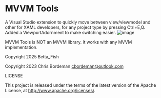 # MVVM Tools

A Visual Studio extension to quickly move between view/viewmodel and other for XAML developers, for any project type by pressing Ctrl+E,Q.
Added a ViewportAdornment to make switching easier.
![image](https://github.com/user-attachments/assets/50e089d9-4e5c-4329-939e-9b2655754eaa)

MVVM Tools is NOT an MVVM library.  It works with any MVVM implementation.

Copyright 2025 Betta_Fish

Copyright 2023 Chris Bordeman cbordeman@outlook.com

LICENSE

This project is released under the terms of the latest version of the Apache License, at http://www.apache.org/licenses/.
